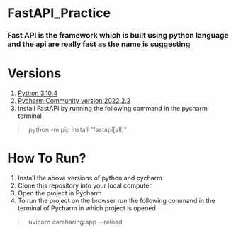 # FastAPI_Practice
### Fast API is the framework which is built using python language and the api are really fast as the name is suggesting
# Versions 
1. [Python 3.10.4](https://www.python.org/downloads/release/python-3104/)
2. [Pycharm Community version 2022.2.2](https://www.jetbrains.com/pycharm/download/download-thanks.html?platform=windows&code=PCC)
3. Install FastAPI by running the following command in the pycharm terminal
 > &nbsp; python -m pip install "fastapi[all]"
# How To Run?
  1. Install the above versions of python and pycharm
  2. Clone this repository into your local computer
  3. Open the project in Pycharm
  4. To run the project on the browser run the following command in the terminal of Pycharm in which project is opened
  > &nbsp; uvicorn carsharing:app --reload
